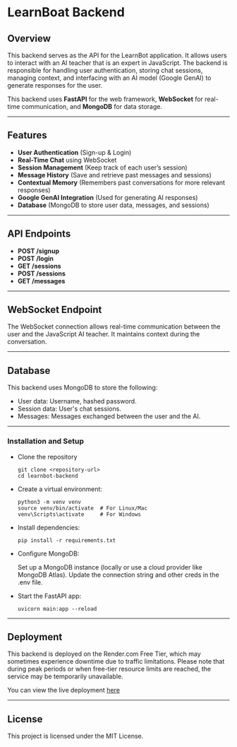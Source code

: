 # LearnBoat Backend

## Overview

This backend serves as the API for the LearnBot application. It allows users to interact with an AI teacher that is an expert in JavaScript. The backend is responsible for handling user authentication, storing chat sessions, managing context, and interfacing with an AI model (Google GenAI) to generate responses for the user.

This backend uses **FastAPI** for the web framework, **WebSocket** for real-time communication, and **MongoDB** for data storage.

---

## Features

- **User Authentication** (Sign-up & Login)
- **Real-Time Chat** using WebSocket
- **Session Management** (Keep track of each user’s session)
- **Message History** (Save and retrieve past messages and sessions)
- **Contextual Memory** (Remembers past conversations for more relevant responses)
- **Google GenAI Integration** (Used for generating AI responses)
- **Database** (MongoDB to store user data, messages, and sessions)

---

## API Endpoints

- **POST /signup**  
- **POST /login**  
- **GET /sessions**
- **POST /sessions**
- **GET /messages**

---

## WebSocket Endpoint
The WebSocket connection allows real-time communication between the user and the JavaScript AI teacher. It maintains context during the conversation.

---

## Database
This backend uses MongoDB to store the following:

- User data: Username, hashed password.
- Session data: User's chat sessions.
- Messages: Messages exchanged between the user and the AI.

--- 
### Installation and Setup

- Clone the repository
    ```
    git clone <repository-url>
    cd learnbot-backend
    ```
- Create a virtual environment:
    ```
    python3 -m venv venv
    source venv/bin/activate  # For Linux/Mac
    venv\Scripts\activate     # For Windows
    ```
- Install dependencies:
    ```
    pip install -r requirements.txt
    ```
- Configure MongoDB:

    Set up a MongoDB instance (locally or use a cloud provider like MongoDB Atlas).
    Update the connection string and other creds in the .env file.
- Start the FastAPI app:
    ```
    uvicorn main:app --reload
    ```

---
## Deployment

This backend is deployed on the Render.com Free Tier, which may sometimes experience downtime due to traffic limitations. Please note that during peak periods or when free-tier resource limits are reached, the service may be temporarily unavailable.

You can view the live deployment [here](https://learnbot-backend.onrender.com/)

---

## License
This project is licensed under the MIT License.
